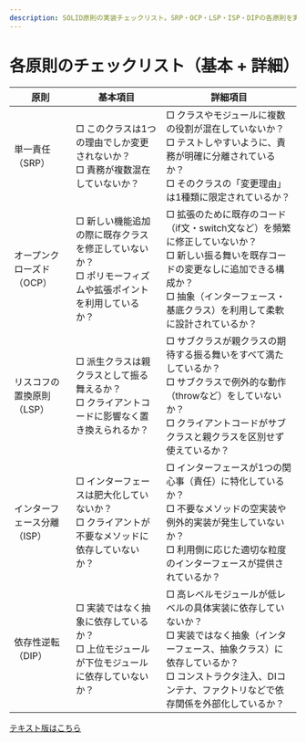 ```yaml
---
description: SOLID原則の実装チェックリスト。SRP・OCP・LSP・ISP・DIPの各原則を実践的な観点から確認し、設計品質を高めるための具体的な指針を提供。
---
```

# 各原則のチェックリスト（基本 + 詳細）

| 原則 | 基本項目 | 詳細項目 |
|------|----------|----------|
| 単一責任<br>（SRP） | □ このクラスは1つの理由でしか変更されないか？<br>□ 責務が複数混在していないか？ | □ クラスやモジュールに複数の役割が混在していないか？<br>□ テストしやすいように、責務が明確に分離されているか？<br>□ そのクラスの「変更理由」は1種類に限定されているか？ |
| オープンクローズド<br>（OCP） | □ 新しい機能追加の際に既存クラスを修正していないか？<br>□ ポリモーフィズムや拡張ポイントを利用しているか？ | □ 拡張のために既存のコード（if文・switch文など）を頻繁に修正していないか？<br>□ 新しい振る舞いを既存コードの変更なしに追加できる構成か？<br>□ 抽象（インターフェース・基底クラス）を利用して柔軟に設計されているか？ |
| リスコフの置換原則<br>（LSP） |□ 派生クラスは親クラスとして振る舞えるか？<br>□ クライアントコードに影響なく置き換えられるか？ | □ サブクラスが親クラスの期待する振る舞いをすべて満たしているか？<br>□ サブクラスで例外的な動作（throwなど）をしていないか？<br>□ クライアントコードがサブクラスと親クラスを区別せず使えているか？ |
| インターフェース分離<br>（ISP） | □ インターフェースは肥大化していないか？<br>□ クライアントが不要なメソッドに依存していないか？ | □ インターフェースが1つの関心事（責任）に特化しているか？<br>□ 不要なメソッドの空実装や例外的実装が発生していないか？<br>□ 利用側に応じた適切な粒度のインターフェースが提供されているか？ |
| 依存性逆転<br>（DIP） | □ 実装ではなく抽象に依存しているか？<br>□ 上位モジュールが下位モジュールに依存していないか？ | □ 高レベルモジュールが低レベルの具体実装に依存していないか？<br>□ 実装ではなく抽象（インターフェース、抽象クラス）に依存しているか？<br>□ コンストラクタ注入、DIコンテナ、ファクトリなどで依存関係を外部化しているか？ |

[テキスト版はこちら](./solid-checklist.text.md)